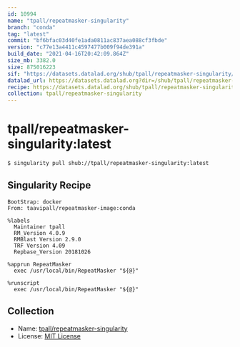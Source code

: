 ```yaml
---
id: 10994
name: "tpall/repeatmasker-singularity"
branch: "conda"
tag: "latest"
commit: "bf6bfac03d40fe1ada0811ac837aea088cf3fbde"
version: "c77e13a4411c4597477b009f94de391a"
build_date: "2021-04-16T20:42:09.864Z"
size_mb: 3382.0
size: 875016223
sif: "https://datasets.datalad.org/shub/tpall/repeatmasker-singularity/latest/2021-04-16-bf6bfac0-c77e13a4/c77e13a4411c4597477b009f94de391a.sif"
datalad_url: https://datasets.datalad.org?dir=/shub/tpall/repeatmasker-singularity/latest/2021-04-16-bf6bfac0-c77e13a4/
recipe: https://datasets.datalad.org/shub/tpall/repeatmasker-singularity/latest/2021-04-16-bf6bfac0-c77e13a4/Singularity
collection: tpall/repeatmasker-singularity
---
```


# tpall/repeatmasker-singularity:latest

```bash
$ singularity pull shub://tpall/repeatmasker-singularity:latest
```

## Singularity Recipe

```singularity
BootStrap: docker
From: taavipall/repeatmasker-image:conda

%labels
  Maintainer tpall
  RM_Version 4.0.9
  RMBlast Version 2.9.0
  TRF Version 4.09
  Repbase_Version 20181026

%apprun RepeatMasker
  exec /usr/local/bin/RepeatMasker "${@}"

%runscript
  exec /usr/local/bin/RepeatMasker "${@}"
```

## Collection

 - Name: [tpall/repeatmasker-singularity](https://github.com/tpall/repeatmasker-singularity)
 - License: [MIT License](https://api.github.com/licenses/mit)

